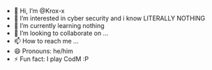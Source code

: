 - 👋 Hi, I’m @Krox-x
- 👀 I’m interested in cyber security and i know LITERALLY NOTHING
- 🌱 I’m currently learning nothing
- 💞️ I’m looking to collaborate on ...
- 📫 How to reach me ...
- 😄 Pronouns: he/him
- ⚡ Fun fact: I play CodM :P

<!---
Krox-x/Krox-x is a ✨ special ✨ repository because its `README.md` (this file) appears on your GitHub profile.
You can click the Preview link to take a look at your changes.
---> 

